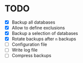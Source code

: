 # TODO

- [x] Backup all databases
- [x] Allow to define exclusions
- [x] Backup a selection of databases
- [x] Rotate backups after `n` backups
- [ ] Configuration file
- [ ] Write log file
- [ ] Compress backups